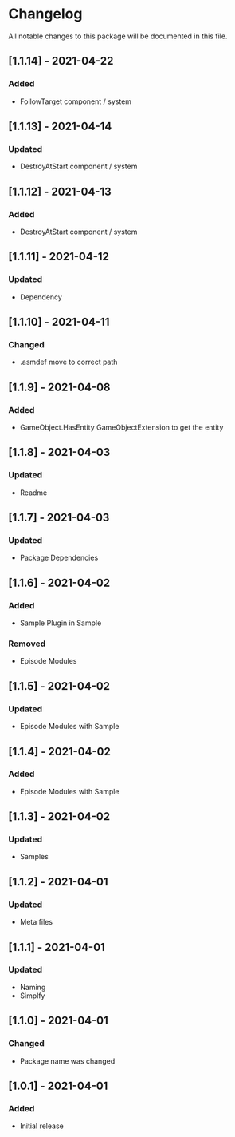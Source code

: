 # Changelog
All notable changes to this package will be documented in this file.

## [1.1.14] - 2021-04-22

### Added

- FollowTarget component / system

## [1.1.13] - 2021-04-14

### Updated

- DestroyAtStart component / system

## [1.1.12] - 2021-04-13

### Added

- DestroyAtStart component / system

## [1.1.11] - 2021-04-12

### Updated

- Dependency

## [1.1.10] - 2021-04-11

### Changed

- .asmdef move to correct path

## [1.1.9] - 2021-04-08

### Added

- GameObject.HasEntity GameObjectExtension to get the entity

## [1.1.8] - 2021-04-03

### Updated

- Readme

## [1.1.7] - 2021-04-03

### Updated

- Package Dependencies

## [1.1.6] - 2021-04-02

### Added

- Sample Plugin in Sample

### Removed

- Episode Modules

## [1.1.5] - 2021-04-02

### Updated

- Episode Modules with Sample

## [1.1.4] - 2021-04-02

### Added

- Episode Modules with Sample

## [1.1.3] - 2021-04-02

### Updated

- Samples

## [1.1.2] - 2021-04-01

### Updated

- Meta files

## [1.1.1] - 2021-04-01

### Updated

- Naming
- Simplfy

## [1.1.0] - 2021-04-01

### Changed

- Package name was changed

## [1.0.1] - 2021-04-01

### Added

- Initial release
